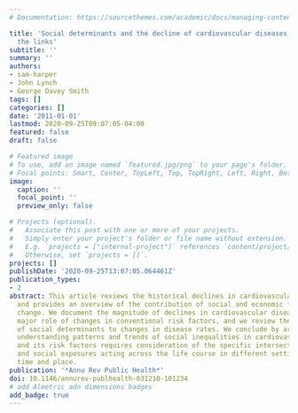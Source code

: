 ```yaml
---
# Documentation: https://sourcethemes.com/academic/docs/managing-content/

title: 'Social determinants and the decline of cardiovascular diseases: understanding
  the links'
subtitle: ''
summary: ''
authors:
- sam-harper
- John Lynch
- George Davey Smith
tags: []
categories: []
date: '2011-01-01'
lastmod: 2020-09-25T09:07:05-04:00
featured: false
draft: false

# Featured image
# To use, add an image named `featured.jpg/png` to your page's folder.
# Focal points: Smart, Center, TopLeft, Top, TopRight, Left, Right, BottomLeft, Bottom, BottomRight.
image:
  caption: ''
  focal_point: ''
  preview_only: false

# Projects (optional).
#   Associate this post with one or more of your projects.
#   Simply enter your project's folder or file name without extension.
#   E.g. `projects = ["internal-project"]` references `content/project/deep-learning/index.md`.
#   Otherwise, set `projects = []`.
projects: []
publishDate: '2020-09-25T13:07:05.064461Z'
publication_types:
- 2
abstract: This article reviews the historical declines in cardiovascular mortality
  and provides an overview of the contribution of social and economic factors to disease
  change. We document the magnitude of declines in cardiovascular diseases and the
  major role of changes in conventional risk factors, and we review the contributions
  of social determinants to changes in disease rates. We conclude by arguing that
  understanding patterns and trends of social inequalities in cardiovascular disease
  and its risk factors requires consideration of the specific intersections of health
  and social exposures acting across the life course in different settings, in both
  time and place.
publication: '*Annu Rev Public Health*'
doi: 10.1146/annurev-publhealth-031210-101234
# add Almetric adn dimensions badges
add_badge: true
---
```

